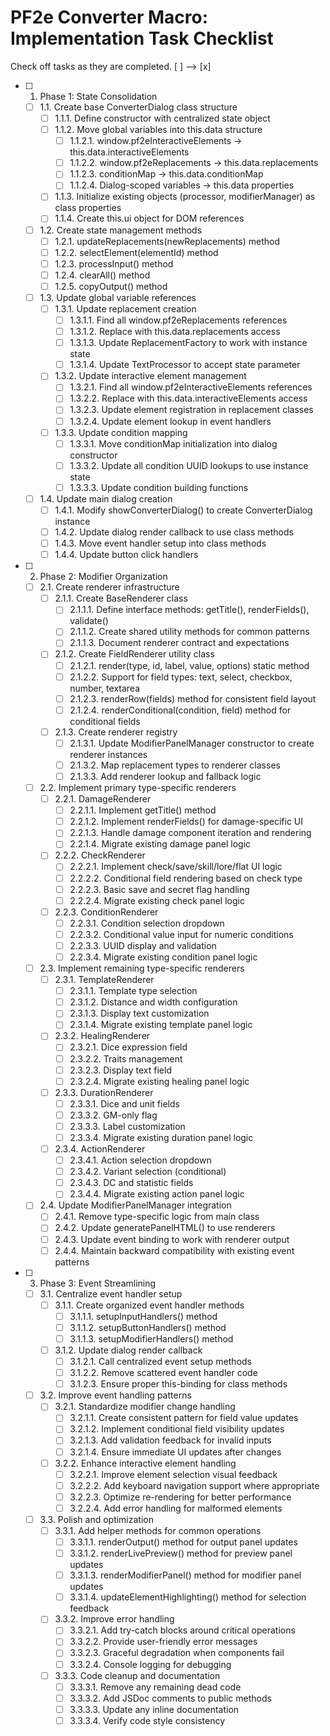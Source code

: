 # PF2e Converter Macro: Implementation Task Checklist

Check off tasks as they are completed. [ ] --> [x]

- [ ] 1. Phase 1: State Consolidation
    - [ ] 1.1. Create base ConverterDialog class structure
        - [ ] 1.1.1. Define constructor with centralized state object
        - [ ] 1.1.2. Move global variables into this.data structure
            - [ ] 1.1.2.1. window.pf2eInteractiveElements → this.data.interactiveElements
            - [ ] 1.1.2.2. window.pf2eReplacements → this.data.replacements
            - [ ] 1.1.2.3. conditionMap → this.data.conditionMap
            - [ ] 1.1.2.4. Dialog-scoped variables → this.data properties
        - [ ] 1.1.3. Initialize existing objects (processor, modifierManager) as class properties
        - [ ] 1.1.4. Create this.ui object for DOM references
    - [ ] 1.2. Create state management methods
        - [ ] 1.2.1. updateReplacements(newReplacements) method
        - [ ] 1.2.2. selectElement(elementId) method
        - [ ] 1.2.3. processInput() method
        - [ ] 1.2.4. clearAll() method
        - [ ] 1.2.5. copyOutput() method
    - [ ] 1.3. Update global variable references
        - [ ] 1.3.1. Update replacement creation
            - [ ] 1.3.1.1. Find all window.pf2eReplacements references
            - [ ] 1.3.1.2. Replace with this.data.replacements access
            - [ ] 1.3.1.3. Update ReplacementFactory to work with instance state
            - [ ] 1.3.1.4. Update TextProcessor to accept state parameter
        - [ ] 1.3.2. Update interactive element management
            - [ ] 1.3.2.1. Find all window.pf2eInteractiveElements references
            - [ ] 1.3.2.2. Replace with this.data.interactiveElements access
            - [ ] 1.3.2.3. Update element registration in replacement classes
            - [ ] 1.3.2.4. Update element lookup in event handlers
        - [ ] 1.3.3. Update condition mapping
            - [ ] 1.3.3.1. Move conditionMap initialization into dialog constructor
            - [ ] 1.3.3.2. Update all condition UUID lookups to use instance state
            - [ ] 1.3.3.3. Update condition building functions
    - [ ] 1.4. Update main dialog creation
        - [ ] 1.4.1. Modify showConverterDialog() to create ConverterDialog instance
        - [ ] 1.4.2. Update dialog render callback to use class methods
        - [ ] 1.4.3. Move event handler setup into class methods
        - [ ] 1.4.4. Update button click handlers

- [ ] 2. Phase 2: Modifier Organization
    - [ ] 2.1. Create renderer infrastructure
        - [ ] 2.1.1. Create BaseRenderer class
            - [ ] 2.1.1.1. Define interface methods: getTitle(), renderFields(), validate()
            - [ ] 2.1.1.2. Create shared utility methods for common patterns
            - [ ] 2.1.1.3. Document renderer contract and expectations
        - [ ] 2.1.2. Create FieldRenderer utility class
            - [ ] 2.1.2.1. render(type, id, label, value, options) static method
            - [ ] 2.1.2.2. Support for field types: text, select, checkbox, number, textarea
            - [ ] 2.1.2.3. renderRow(fields) method for consistent field layout
            - [ ] 2.1.2.4. renderConditional(condition, field) method for conditional fields
        - [ ] 2.1.3. Create renderer registry
            - [ ] 2.1.3.1. Update ModifierPanelManager constructor to create renderer instances
            - [ ] 2.1.3.2. Map replacement types to renderer classes
            - [ ] 2.1.3.3. Add renderer lookup and fallback logic
    - [ ] 2.2. Implement primary type-specific renderers
        - [ ] 2.2.1. DamageRenderer
            - [ ] 2.2.1.1. Implement getTitle() method
            - [ ] 2.2.1.2. Implement renderFields() for damage-specific UI
            - [ ] 2.2.1.3. Handle damage component iteration and rendering
            - [ ] 2.2.1.4. Migrate existing damage panel logic
        - [ ] 2.2.2. CheckRenderer
            - [ ] 2.2.2.1. Implement check/save/skill/lore/flat UI logic
            - [ ] 2.2.2.2. Conditional field rendering based on check type
            - [ ] 2.2.2.3. Basic save and secret flag handling
            - [ ] 2.2.2.4. Migrate existing check panel logic
        - [ ] 2.2.3. ConditionRenderer
            - [ ] 2.2.3.1. Condition selection dropdown
            - [ ] 2.2.3.2. Conditional value input for numeric conditions
            - [ ] 2.2.3.3. UUID display and validation
            - [ ] 2.2.3.4. Migrate existing condition panel logic
    - [ ] 2.3. Implement remaining type-specific renderers
        - [ ] 2.3.1. TemplateRenderer
            - [ ] 2.3.1.1. Template type selection
            - [ ] 2.3.1.2. Distance and width configuration
            - [ ] 2.3.1.3. Display text customization
            - [ ] 2.3.1.4. Migrate existing template panel logic
        - [ ] 2.3.2. HealingRenderer
            - [ ] 2.3.2.1. Dice expression field
            - [ ] 2.3.2.2. Traits management
            - [ ] 2.3.2.3. Display text field
            - [ ] 2.3.2.4. Migrate existing healing panel logic
        - [ ] 2.3.3. DurationRenderer
            - [ ] 2.3.3.1. Dice and unit fields
            - [ ] 2.3.3.2. GM-only flag
            - [ ] 2.3.3.3. Label customization
            - [ ] 2.3.3.4. Migrate existing duration panel logic
        - [ ] 2.3.4. ActionRenderer
            - [ ] 2.3.4.1. Action selection dropdown
            - [ ] 2.3.4.2. Variant selection (conditional)
            - [ ] 2.3.4.3. DC and statistic fields
            - [ ] 2.3.4.4. Migrate existing action panel logic
    - [ ] 2.4. Update ModifierPanelManager integration
        - [ ] 2.4.1. Remove type-specific logic from main class
        - [ ] 2.4.2. Update generatePanelHTML() to use renderers
        - [ ] 2.4.3. Update event binding to work with renderer output
        - [ ] 2.4.4. Maintain backward compatibility with existing event patterns

- [ ] 3. Phase 3: Event Streamlining
    - [ ] 3.1. Centralize event handler setup
        - [ ] 3.1.1. Create organized event handler methods
            - [ ] 3.1.1.1. setupInputHandlers() method
            - [ ] 3.1.1.2. setupButtonHandlers() method
            - [ ] 3.1.1.3. setupModifierHandlers() method
        - [ ] 3.1.2. Update dialog render callback
            - [ ] 3.1.2.1. Call centralized event setup methods
            - [ ] 3.1.2.2. Remove scattered event handler code
            - [ ] 3.1.2.3. Ensure proper this-binding for class methods
    - [ ] 3.2. Improve event handling patterns
        - [ ] 3.2.1. Standardize modifier change handling
            - [ ] 3.2.1.1. Create consistent pattern for field value updates
            - [ ] 3.2.1.2. Implement conditional field visibility updates
            - [ ] 3.2.1.3. Add validation feedback for invalid inputs
            - [ ] 3.2.1.4. Ensure immediate UI updates after changes
        - [ ] 3.2.2. Enhance interactive element handling
            - [ ] 3.2.2.1. Improve element selection visual feedback
            - [ ] 3.2.2.2. Add keyboard navigation support where appropriate
            - [ ] 3.2.2.3. Optimize re-rendering for better performance
            - [ ] 3.2.2.4. Add error handling for malformed elements
    - [ ] 3.3. Polish and optimization
        - [ ] 3.3.1. Add helper methods for common operations
            - [ ] 3.3.1.1. renderOutput() method for output panel updates
            - [ ] 3.3.1.2. renderLivePreview() method for preview panel updates
            - [ ] 3.3.1.3. renderModifierPanel() method for modifier panel updates
            - [ ] 3.3.1.4. updateElementHighlighting() method for selection feedback
        - [ ] 3.3.2. Improve error handling
            - [ ] 3.3.2.1. Add try-catch blocks around critical operations
            - [ ] 3.3.2.2. Provide user-friendly error messages
            - [ ] 3.3.2.3. Graceful degradation when components fail
            - [ ] 3.3.2.4. Console logging for debugging
        - [ ] 3.3.3. Code cleanup and documentation
            - [ ] 3.3.3.1. Remove any remaining dead code
            - [ ] 3.3.3.2. Add JSDoc comments to public methods
            - [ ] 3.3.3.3. Update any inline documentation
            - [ ] 3.3.3.4. Verify code style consistency
